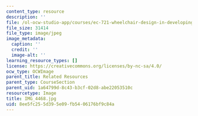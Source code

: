 ```yaml
---
content_type: resource
description: ''
file: /ol-ocw-studio-app/courses/ec-721-wheelchair-design-in-developing-countries-spring-2009/8ee5fc255d395e09fb5406176bf9c84a_IMG_4468.jpg
file_size: 31414
file_type: image/jpeg
image_metadata:
  caption: ''
  credit: ''
  image-alt: ''
learning_resource_types: []
license: https://creativecommons.org/licenses/by-nc-sa/4.0/
ocw_type: OCWImage
parent_title: Related Resources
parent_type: CourseSection
parent_uid: 1a64799d-8c43-b3cf-02d8-abe22053510c
resourcetype: Image
title: IMG_4468.jpg
uid: 8ee5fc25-5d39-5e09-fb54-06176bf9c84a
---
```

